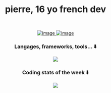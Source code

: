 <h1 align="center">pierre, 16 yo french dev</h1>
<br>

<p align="center">
  <a href="https://github.com/Piarre">
    <img alt="image" src="https://github-readme-stats.vercel.app/api?username=Piarre&theme=tokyonight&show_icons=true&hide_border=true&count_private=true&include_all_commits=true" />
  </a>
  <a href="https://github.com/Piarre">
    <img alt="image" src="https://github-readme-stats.vercel.app/api/top-langs/?username=Piarre&langs_count=8&theme=tokyonight&hide_border=true&layout=compact"/>
  </a>
</p>

<h3 align="center">Langages, frameworks, tools... ⬇️</h3>
<p align="center">
  <a href="https://skillicons.dev">
    <img src="https://skillicons.dev/icons?i=ts,js,go,powershell,swift,java,py,bash,spring,vite,react,nextjs,tailwind,nodejs,vscode,visualstudio,idea,androidstudio,github,git,docker,electron,express,linux,prisma,mongodb,mysql,firebase,postman,vercel&perline=8" />
  </a>
</p>

<h3 align="center">Coding stats of the week ⬇️</h3>
<p align="center">
  <a>
    <img src="https://github-readme-stats.vercel.app/api/wakatime?username=Piarre_&hide=TEXT,TOML,XML,&title_color=FFF&theme=tokyonight&hide_border=true">
  </a>
</p>
